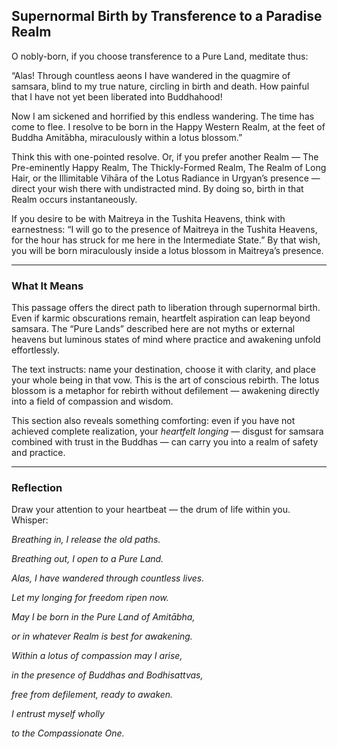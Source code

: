 ## Supernormal Birth by Transference to a Paradise Realm

O nobly-born, if you choose transference to a Pure Land, meditate thus:

“Alas! Through countless aeons I have wandered in the quagmire of samsara, blind to my true nature, circling in birth and death. How painful that I have not yet been liberated into Buddhahood!

Now I am sickened and horrified by this endless wandering. The time has come to flee. I resolve to be born in the Happy Western Realm, at the feet of Buddha Amitābha, miraculously within a lotus blossom.”

Think this with one-pointed resolve. Or, if you prefer another Realm — The Pre-eminently Happy Realm, The Thickly-Formed Realm, The Realm of Long Hair, or the Illimitable Vihāra of the Lotus Radiance in Urgyan’s presence — direct your wish there with undistracted mind. By doing so, birth in that Realm occurs instantaneously.

If you desire to be with Maitreya in the Tushita Heavens, think with earnestness: “I will go to the presence of Maitreya in the Tushita Heavens, for the hour has struck for me here in the Intermediate State.” By that wish, you will be born miraculously inside a lotus blossom in Maitreya’s presence.

---

### What It Means

This passage offers the direct path to liberation through supernormal birth. Even if karmic obscurations remain, heartfelt aspiration can leap beyond samsara. The “Pure Lands” described here are not myths or external heavens but luminous states of mind where practice and awakening unfold effortlessly.

The text instructs: name your destination, choose it with clarity, and place your whole being in that vow. This is the art of conscious rebirth. The lotus blossom is a metaphor for rebirth without defilement — awakening directly into a field of compassion and wisdom.

This section also reveals something comforting: even if you have not achieved complete realization, your *heartfelt longing* — disgust for samsara combined with trust in the Buddhas — can carry you into a realm of safety and practice.

---

### Reflection

Draw your attention to your heartbeat — the drum of life within you. Whisper:

*Breathing in, I release the old paths.*

*Breathing out, I open to a Pure Land.*

*Alas, I have wandered through countless lives.*

*Let my longing for freedom ripen now.*

*May I be born in the Pure Land of Amitābha,*

*or in whatever Realm is best for awakening.*

*Within a lotus of compassion may I arise,*

*in the presence of Buddhas and Bodhisattvas,*

*free from defilement, ready to awaken.*

*I entrust myself wholly*

*to the Compassionate One.*

